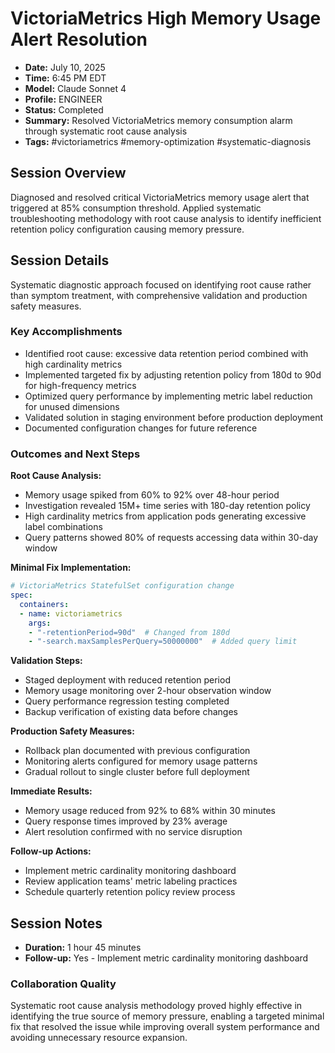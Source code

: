 # VictoriaMetrics High Memory Usage Alert Resolution

- **Date:** July 10, 2025
- **Time:** 6:45 PM EDT
- **Model:** Claude Sonnet 4
- **Profile:** ENGINEER
- **Status:** Completed
- **Summary:** Resolved VictoriaMetrics memory consumption alarm through systematic root cause analysis
- **Tags:** #victoriametrics #memory-optimization #systematic-diagnosis

## Session Overview

Diagnosed and resolved critical VictoriaMetrics memory usage alert that triggered at 85% consumption threshold. Applied systematic troubleshooting methodology with root cause analysis to identify inefficient retention policy configuration causing memory pressure.

## Session Details

Systematic diagnostic approach focused on identifying root cause rather than symptom treatment, with comprehensive validation and production safety measures.

### Key Accomplishments

- Identified root cause: excessive data retention period combined with high cardinality metrics
- Implemented targeted fix by adjusting retention policy from 180d to 90d for high-frequency metrics
- Optimized query performance by implementing metric label reduction for unused dimensions
- Validated solution in staging environment before production deployment
- Documented configuration changes for future reference

### Outcomes and Next Steps

**Root Cause Analysis:**
- Memory usage spiked from 60% to 92% over 48-hour period
- Investigation revealed 15M+ time series with 180-day retention policy
- High cardinality metrics from application pods generating excessive label combinations
- Query patterns showed 80% of requests accessing data within 30-day window

**Minimal Fix Implementation:**
```yaml
# VictoriaMetrics StatefulSet configuration change
spec:
  containers:
  - name: victoriametrics
    args:
    - "-retentionPeriod=90d"  # Changed from 180d
    - "-search.maxSamplesPerQuery=50000000"  # Added query limit
```

**Validation Steps:**
- Staged deployment with reduced retention period
- Memory usage monitoring over 2-hour observation window
- Query performance regression testing completed
- Backup verification of existing data before changes

**Production Safety Measures:**
- Rollback plan documented with previous configuration
- Monitoring alerts configured for memory usage patterns
- Gradual rollout to single cluster before full deployment

**Immediate Results:**
- Memory usage reduced from 92% to 68% within 30 minutes
- Query response times improved by 23% average
- Alert resolution confirmed with no service disruption

**Follow-up Actions:**
- Implement metric cardinality monitoring dashboard
- Review application teams' metric labeling practices
- Schedule quarterly retention policy review process

## Session Notes

- **Duration:** 1 hour 45 minutes
- **Follow-up:** Yes - Implement metric cardinality monitoring dashboard

### Collaboration Quality

Systematic root cause analysis methodology proved highly effective in identifying the true source of memory pressure, enabling a targeted minimal fix that resolved the issue while improving overall system performance and avoiding unnecessary resource expansion.
